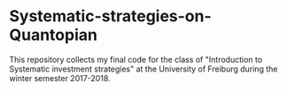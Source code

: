 # Systematic-strategies-on-Quantopian
This repository collects my final code for the class of "Introduction to Systematic investment strategies" at the University of Freiburg during the winter semester 2017-2018. 
